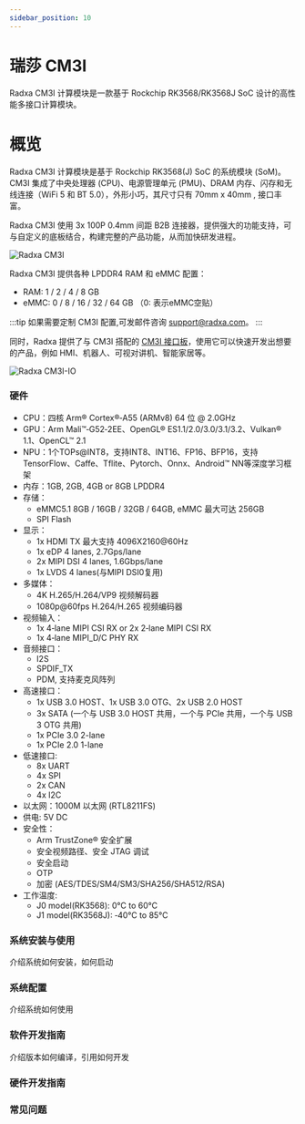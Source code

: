 ```yaml
---
sidebar_position: 10
---
```


# 瑞莎 CM3I

Radxa CM3I 计算模块是一款基于 Rockchip RK3568/RK3568J SoC 设计的高性能多接口计算模块。

# 概览

Radxa CM3I 计算模块是基于 Rockchip RK3568(J) SoC 的系统模块 (SoM)。 CM3I 集成了中央处理器 (CPU)、电源管理单元 (PMU)、DRAM 内存、闪存和无线连接（WiFi 5 和 BT 5.0），外形小巧，其尺寸只有 70mm x 40mm , 接口丰富。

Radxa CM3I 使用 3x 100P 0.4mm 间距 B2B 连接器，提供强大的功能支持，可与自定义的底板结合，构建完整的产品功能，从而加快研发进程。

![Radxa CM3I](/img/cm3i/cm3i-overview.webp)

Radxa CM3I 提供各种 LPDDR4 RAM 和 eMMC 配置：

- RAM: 1 / 2 / 4 / 8 GB
- eMMC: 0 / 8 / 16 / 32 / 64 GB （0: 表示eMMC空贴）

:::tip
如果需要定制 CM3I 配置,可发邮件咨询 support@radxa.com。
:::

同时，Radxa 提供了与 CM3I 搭配的 [ CM3I 接口板](/compute-module/cm3i)，使用它可以快速开发出想要的产品，例如 HMI、机器人、可视对讲机、智能家居等。

![Radxa CM3I-IO](/img/cm3i/cm3i-io-overview.webp)

### 硬件

- CPU：四核 Arm® Cortex®‑A55 (ARMv8) 64 位 @ 2.0GHz
- GPU：Arm Mali™‑G52‑2EE、OpenGL® ES1.1/2.0/3.0/3.1/3.2、Vulkan® 1.1、OpenCL™ 2.1
- NPU：1个TOPs@INT8，支持INT8、INT16、FP16、BFP16，支持TensorFlow、Caffe、Tflite、Pytorch、Onnx、Android™ NN等深度学习框架
- 内存：1GB, 2GB, 4GB or 8GB LPDDR4
- 存储：
  - eMMC5.1 8GB / 16GB / 32GB / 64GB, eMMC 最大可达 256GB
  - SPI Flash
- 显示：
  - 1x HDMI TX 最大支持 4096X2160@60Hz
  - 1x eDP 4 lanes, 2.7Gps/lane
  - 2x MIPI DSI 4 lanes, 1.6Gbps/lane
  - 1x LVDS 4 lanes(与MIPI DSI0复用)
- 多媒体：
  - 4K H.265/H.264/VP9 视频解码器
  - 1080p@60fps H.264/H.265 视频编码器
- 视频输入：
  - 1x 4‑lane MIPI CSI RX or 2x 2‑lane MIPI CSI RX
  - 1x 4‑lane MIPI_D/C PHY RX
- 音频接口：
  - I2S
  - SPDIF_TX
  - PDM, 支持麦克风阵列
- 高速接口：
  - 1x USB 3.0 HOST、1x USB 3.0 OTG、2x USB 2.0 HOST
  - 3x SATA (一个与 USB 3.0 HOST 共用，一个与 PCIe 共用，一个与 USB 3 OTG 共用)
  - 1x PCIe 3.0 2-lane
  - 1x PCIe 2.0 1-lane
- 低速接口:
  - 8x UART
  - 4x SPI
  - 2x CAN
  - 4x I2C
- 以太网：1000M 以太网 (RTL8211FS)
- 供电: 5V DC
- 安全性：
  - Arm TrustZone® 安全扩展
  - 安全视频路径、安全 JTAG 调试
  - 安全启动
  - OTP
  - 加密 (AES/TDES/SM4/SM3/SHA256/SHA512/RSA)
- 工作温度:
  - J0 model(RK3568): 0°C to 60°C
  - J1 model(RK3568J): ‑40°C to 85°C

### 系统安装与使用
介绍系统如何安装，如何启动

### 系统配置
介绍系统如何使用

### 软件开发指南
介绍版本如何编译，引用如何开发

### 硬件开发指南

### 常见问题

